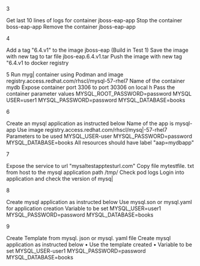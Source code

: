 3

Get last 10 lines of logs for container jboss-eap-app
Stop the container boss-eap-app
Remove the container jboss-eap-app


4

Add a tag "6.4.v1" to the image jboss-eap (Build in Test 1)
Save the image with new tag to tar file jbos-eap.6.4.v1.tar
Push the image with new tag "6.4.v1 to docker registry


5
Run myg| container using Podman and image registry.access.redhat.com/rhscl/mysql-57-rhel7
Name of the container mydb
Expose container port 3306 to port 30306 on local h
Pass the container parameter values
MYSQL_ROOT_PASSWORD=password
MYSQL USER=user1
MYSQL_PASSWORD=password
MYSQL_DATABASE=books

6

Create an mysql application as instructed below
Name of the app is mysql-app
Use image registry.access.redhat.com/rhscl/mysq|-57-rhel7
Parameters to be used MYSQL_USER-user
MYSQL_PASSWORD=password
MYSQL_DATABASE=books
All resources should have label "aap=mydbapp"

7

Expose the service to url "mysaltestapptesturl.com"
Copy file mytestfile. txt from host to the mysql application path /tmp/
Check pod logs
Login into application and check the version of mysq|

8

Create mysql application as instructed below
Use mysql.son or mysql.yaml for application creation
Variable to be set
MYSQL_USER=user1
MYSQL_PASSWORD=password
MYSQL_DATABASE=books

9

Create Template from mysql. json or mysql. yaml file
Create mysql application as instructed below
	• ﻿Use the template created
	• ﻿Variable to be set
MYSQL_USER-user1
MYSQL_PASSWORD=password
MYSQL_DATABASE=books

